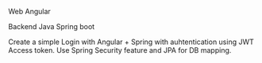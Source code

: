 Web 
Angular

Backend 
Java Spring boot

Create a simple Login with Angular + Spring with auhtentication using JWT Access token. 
Use Spring Security feature and JPA for DB mapping.
